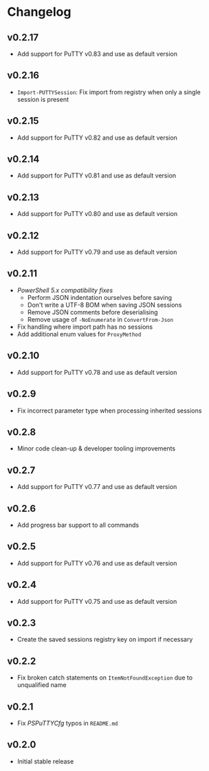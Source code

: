 Changelog
=========

v0.2.17
-------

- Add support for PuTTY v0.83 and use as default version

v0.2.16
-------

- `Import-PUTTYSession`: Fix import from registry when only a single session is present

v0.2.15
-------

- Add support for PuTTY v0.82 and use as default version

v0.2.14
-------

- Add support for PuTTY v0.81 and use as default version

v0.2.13
-------

- Add support for PuTTY v0.80 and use as default version

v0.2.12
-------

- Add support for PuTTY v0.79 and use as default version

v0.2.11
-------

- *PowerShell 5.x compatibility fixes*
  - Perform JSON indentation ourselves before saving
  - Don't write a UTF-8 BOM when saving JSON sessions
  - Remove JSON comments before deserialising
  - Remove usage of `-NoEnumerate` in `ConvertFrom-Json`
- Fix handling where import path has no sessions
- Add additional enum values for `ProxyMethod`

v0.2.10
-------

- Add support for PuTTY v0.78 and use as default version

v0.2.9
------

- Fix incorrect parameter type when processing inherited sessions

v0.2.8
------

- Minor code clean-up & developer tooling improvements

v0.2.7
------

- Add support for PuTTY v0.77 and use as default version

v0.2.6
------

- Add progress bar support to all commands

v0.2.5
------

- Add support for PuTTY v0.76 and use as default version

v0.2.4
------

- Add support for PuTTY v0.75 and use as default version

v0.2.3
------

- Create the saved sessions registry key on import if necessary

v0.2.2
------

- Fix broken catch statements on `ItemNotFoundException` due to unqualified name

v0.2.1
------

- Fix *PSPuTTYCfg* typos in `README.md`

v0.2.0
------

- Initial stable release

